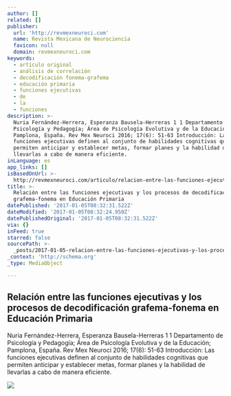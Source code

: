 ```yaml
---
author: []
related: []
publisher:
  url: 'http://revmexneuroci.com'
  name: Revista Mexicana de Neurociencia
  favicon: null
  domain: revmexneuroci.com
keywords:
  - artículo original
  - análisis de correlación
  - decodificación fonema-grafema
  - educación primaria
  - funciones ejecutivas
  - de
  - la
  - funciones
description: >-
  Nuria Fernández-Herrera, Esperanza Bausela-Herreras 1 1 Departamento de
  Psicología y Pedagogía; Área de Psicología Evolutiva y de la Educación;
  Pamplona, España. Rev Mex Neuroci 2016; 17(6): 51-63 Introducción: Las
  funciones ejecutivas definen al conjunto de habilidades cognitivas que
  permiten anticipar y establecer metas, formar planes y la habilidad de
  llevarlas a cabo de manera eficiente.
inLanguage: es
app_links: []
isBasedOnUrl: >-
  http://revmexneuroci.com/articulo/relacion-entre-las-funciones-ejecutivas-los-procesos-de-decodificacion-grafema-fonema-en-educacion-primaria/
title: >-
  Relación entre las funciones ejecutivas y los procesos de decodificación
  grafema-fonema en Educación Primaria
datePublished: '2017-01-05T08:32:31.522Z'
dateModified: '2017-01-05T08:32:24.950Z'
datePublishedOriginal: '2017-01-05T08:32:31.522Z'
via: {}
inFeed: true
starred: false
sourcePath: >-
  _posts/2017-01-05-relacion-entre-las-funciones-ejecutivas-y-los-procesos-de-de.md
_context: 'http://schema.org'
_type: MediaObject

---
```

<article style=""><h1>Relación entre las funciones ejecutivas y los procesos de decodificación grafema-fonema en Educación Primaria</h1><p>Nuria Fernández-Herrera, Esperanza Bausela-Herreras 1 1 Departamento de Psicología y Pedagogía; Área de Psicología Evolutiva y de la Educación; Pamplona, España. Rev Mex Neuroci 2016; 17(6): 51-63 Introducción: Las funciones ejecutivas definen al conjunto de habilidades cognitivas que permiten anticipar y establecer metas, formar planes y la habilidad de llevarlas a cabo de manera eficiente.</p><img src="http://revmexneuroci.com/wp-content/uploads/2014/08/Captura-de-pantalla-2014-08-06-a-las-22.52.00.png" /></article>